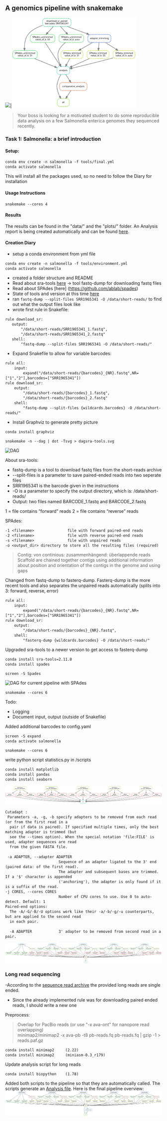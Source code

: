 ## A genomics pipeline with snakemake

<img src="../plots/advanced/N50.png" width="400">|<img src="dag-simplified.svg" width="400">

>Your boss is looking for a motivated student to do some reproducible data analysis on a few
>Salmonella enterica genomes they sequenced recently.

### Task 1: Salmonella: a brief introduction





#### Setup:
```
conda env create -n salmonella -f tools/final.yml
conda activate salmonella
```
This will install all the packages used, so no need to follow the Diary for installation
#### Usage Instructions
```
snakemake --cores 4
```

#### Results
The results can be found in the "data/" and the "plots/" folder.
An Analysis report is being created automatically and can be found [here](data/Analysis.md).

#### Creation Diary
- setup a conda environment from yml file
```
conda env create -n salmonella -f tools/environment.yml
conda activate salmonella
```
- created a folder structure and README
- Read about sra-tools [here](https://eaton-lab.org/articles/sra-downloads/) -> tool fastq-dump for downloading fastq files
- Read about SPAdes [here] (https://github.com/ablab/spades)
- State of tools and version at this time [here](https://gitlab.rlp.net/bioinformatik-praktikum-sose21/MLink/salmonella-enterica-pipeline/-/blob/main/tools/tools-state-after-first-tools-install)
- ran `fastq-dump --split-files SRR1965341 -O /data/short-reads/` to find out what the output files look like
- wrote first rule in Snakefile:
 ```
 rule download_sr:
    output:
        "/data/short-reads/SRR1965341_1.fastq",
        "/data/short-reads/SRR1965341_2.fastq"
    shell:
        "fastq-dump --split-files SRR1965341 -O /data/short-reads/"
```
- Expand Snakefile to allow for variable barcodes:
```
rule all:
    input:
        expand("/data/short-reads/{barcodes}_{NR}.fastq",NR=["1","2"],barcodes=["SRR1965341"])
rule download_sr:
    output:
        "/data/short-reads/{barcodes}_1.fastq",
        "/data/short-reads/{barcodes}_2.fastq"
    shell:
        "fastq-dump --split-files {wildcards.barcodes} -O /data/short-reads/"
```
- Install Graphviz to generate pretty picture
```
conda install graphviz
```
```
snakemake -n --dag | dot -Tsvg > dagsra-tools.svg
```
![DAG](https://gitlab.rlp.net/bioinformatik-praktikum-sose21/MLink/salmonella-enterica-pipeline/-/raw/main/dagsra-tools.svg)

About sra-tools:
- fastq-dump is a tool to download fastq files from the short-reads archive
- --split-files is a parameter to save paired-ended reads into two seperate files
- SRR1965341 is the barcode given in the instructions
-  -O is a parameter to specify the output directory, which is: /data/short-reads/
- Output: two files named BARCODE_1.fastq and BARCODE_2.fastq

1 = file contains “forward” reads
2 = file contains “reverse” reads

SPAdes:
```
-1 <filename>               file with forward paired-end reads
-2 <filename>               file with reverse paired-end reads
-s <filename>               file with unpaired reads
-o <output_dir> directory to store all the resulting files (required)

```
>Contig: von continious: zusammenhängend: überlappende reads
>Scaffold are chained together contigs using additional information about position and orientation of the contigs in the genome and using gaps


Changed from fastq-dump to fasterq-dump. Fasterq-dump is the more recent tools and also separates the unpaired reads automatically (splits into 3: forward, reverse, error)
```
rule all:
    input:
        expand("/data/short-reads/{barcodes}_{NR}.fastq",NR=["1","2"],barcodes=["SRR1965341"])
rule download_sr:
    output:
        "/data/short-reads/{barcodes}_{NR}.fastq",
    shell:
        "fasterq-dump {wildcards.barcodes} -O /data/short-reads/"
```
Upgraded sra-tools to a newer version to get access to fasterq-dump
```
conda install sra-tools=2.11.0
conda install spades
```
```
screen -S Spades
```
![DAG for current pipeline with SPAdes](https://gitlab.rlp.net/bioinformatik-praktikum-sose21/MLink/salmonella-enterica-pipeline/-/raw/main/dag-spades.svg)
```
snakemake --cores 6
```
Todo:
- Logging
- Document input, output (outside of Snakefile)

Added additional barcodes to config.yaml

```
screen -S expand
conda activate salmonella
```
```
snakemake --cores 6
```
write python script statistics.py in /scripts
```
conda install matplotlib
conda install pandas
conda install seaborn
```
![DAg after scale up](dag-scale-up.svg)
```
Cutadapt :
 Parameters -a, -g, -b specify adapters to be removed from each read (or from the first read in a
  pair if data is paired). If specified multiple times, only the best matching adapter is trimmed (but
  see the --times option). When the special notation 'file:FILE' is used, adapter sequences are read
  from the given FASTA file.

 -a ADAPTER, --adapter ADAPTER
                        Sequence of an adapter ligated to the 3' end (paired data: of the first read).
                        The adapter and subsequent bases are trimmed. If a '$' character is appended
                        ('anchoring'), the adapter is only found if it is a suffix of the read.
-j CORES, --cores CORES
                        Number of CPU cores to use. Use 0 to auto-detect. Default: 1
Paired-end options:
  The -A/-G/-B/-U options work like their -a/-b/-g/-u counterparts, but are applied to the second read
  in each pair.

  -A ADAPTER            3' adapter to be removed from second read in a pair.
  ```

![DAg after trim](dag-trimmed_after_rerun.svg)

### Long read sequencing

-According to the [sequence read archive](https://trace.ncbi.nlm.nih.gov/Traces/sra/?run=SRR8902592) the provided long reads are single ended.
- Since the already implemented rule was for downloading paired ended reads, I should write a new one

Preprocess:
> Overlap for PacBio reads (or use "-x ava-ont" for nanopore read overlapping)  
>minimap2/minimap2 -x ava-pb -t8 pb-reads.fq pb-reads.fq | gzip -1 > reads.paf.gz

```
conda install minimap2     (2.22)
conda install minimap2     (miniasm-0.3_r179)
```
Update analysis script for long reads
```
conda install biopython    (1.78)
```
Added both scripts to the pipeline so that they are automatically called.
The scripts generate an [Analysis file](data/Analysis.md).
Here is the final pipeline overview:
![pipeline overview](dag-analysis.svg)


